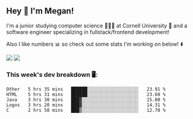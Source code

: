 ## Hey 👋 I'm Megan! 
I'm a junior studying computer science 👩🏻‍💻 at Cornell University 🐻 and a software engineer specializing in fullstack/frontend development!

Also I like numbers 📊 so check out some stats I'm working on below! ⬇️

<img src="https://github-readme-stats.meganyin13.vercel.app/api?username=meganyin13&show_icons=true&hide=stars&count_private=true" />

<img src="https://github-readme-stats.meganyin13.vercel.app/api/top-langs/?username=meganyin13&layout=compact&hide=Jupyter%20Notebook" />

### This week's dev breakdown 🖥:
<!--START_SECTION:waka-->
```text
Other   5 hrs 35 mins   ██████░░░░░░░░░░░░░░░░░░░   23.91 % 
HTML    5 hrs 31 mins   ██████░░░░░░░░░░░░░░░░░░░   23.60 % 
Java    3 hrs 30 mins   ███▓░░░░░░░░░░░░░░░░░░░░░   15.00 % 
Logos   3 hrs 20 mins   ███▓░░░░░░░░░░░░░░░░░░░░░   14.31 % 
C       2 hrs 58 mins   ███▒░░░░░░░░░░░░░░░░░░░░░   12.70 % 
```
<!--END_SECTION:waka-->
